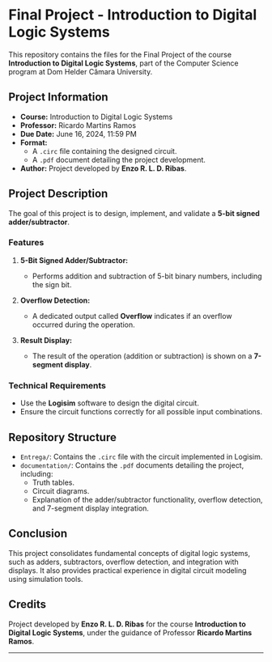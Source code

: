 # Final Project - Introduction to Digital Logic Systems  

This repository contains the files for the Final Project of the course **Introduction to Digital Logic Systems**, part of the Computer Science program at Dom Helder Câmara University.  

## Project Information  
- **Course:** Introduction to Digital Logic Systems  
- **Professor:** Ricardo Martins Ramos  
- **Due Date:** June 16, 2024, 11:59 PM  
- **Format:**  
  - A `.circ` file containing the designed circuit.  
  - A `.pdf` document detailing the project development.  
- **Author:** Project developed by **Enzo R. L. D. Ribas**.  

## Project Description  
The goal of this project is to design, implement, and validate a **5-bit signed adder/subtractor**.  

### Features  
1. **5-Bit Signed Adder/Subtractor:**  
   - Performs addition and subtraction of 5-bit binary numbers, including the sign bit.  

2. **Overflow Detection:**  
   - A dedicated output called **Overflow** indicates if an overflow occurred during the operation.  

3. **Result Display:**  
   - The result of the operation (addition or subtraction) is shown on a **7-segment display**.  

### Technical Requirements  
- Use the **Logisim** software to design the digital circuit.  
- Ensure the circuit functions correctly for all possible input combinations.  

## Repository Structure  
- `Entrega/`: Contains the `.circ` file with the circuit implemented in Logisim.  
- `documentation/`: Contains the `.pdf` documents detailing the project, including:  
  - Truth tables.  
  - Circuit diagrams.  
  - Explanation of the adder/subtractor functionality, overflow detection, and 7-segment display integration.  

## Conclusion  
This project consolidates fundamental concepts of digital logic systems, such as adders, subtractors, overflow detection, and integration with displays. It also provides practical experience in digital circuit modeling using simulation tools.  

## Credits  
Project developed by **Enzo R. L. D. Ribas** for the course **Introduction to Digital Logic Systems**, under the guidance of Professor **Ricardo Martins Ramos**.  

---
